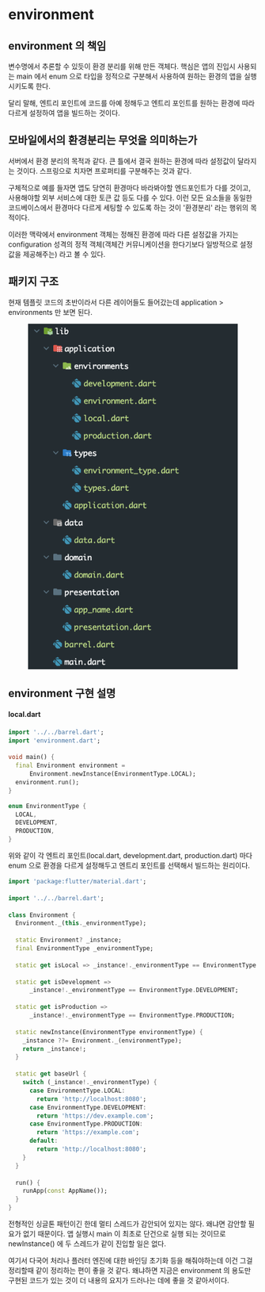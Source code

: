 # environment

## environment 의 책임

변수명에서 추론할 수 있듯이 환경 분리를 위해 만든 객체다. 핵심은 앱의 진입시 사용되는 main 에서 enum 으로 타입을 정적으로 구분해서 사용하여 원하는 환경의 앱을 실행 시키도록 한다.

달리 말해, 엔트리 포인트에 코드를 아예 정해두고 엔트리 포인트를 원하는 환경에 따라 다르게 설정하여 앱을 빌드하는 것이다.



## 모바일에서의 환경분리는 무엇을 의미하는가

서버에서 환경 분리의 목적과 같다. 큰 틀에서 결국 원하는 환경에 따라 설정값이 달라지는 것이다. 스프링으로 치자면 프로퍼티를 구분해주는 것과 같다.

구체적으로 예를 들자면 앱도 당연히 환경마다 바라봐야할 엔드포인트가 다를 것이고, 사용해야할 외부 서비스에 대한 토큰 값 등도 다를 수 있다. 이런 모든 요소들을 동일한 코드베이스에서 환경마다 다르게 세팅할 수 있도록 하는 것이 '환경분리' 라는 행위의 목적이다.

이러한 맥락에서 environment 객체는 정해진 환경에 따라 다른 설정값을 가지는 configuration 성격의 정적 객체(객체간 커뮤니케이션을 한다기보다 일방적으로 설정값을 제공해주는) 라고 볼 수 있다.



## 패키지 구조

현재 템플릿 코드의 초반이라서 다른 레이어들도 들어갔는데 application > environments 만 보면 된다.

<figure><img src="../../../.gitbook/assets/image (2) (1) (1) (1) (1) (1) (1).png" alt=""><figcaption></figcaption></figure>



## environment 구현 설명

#### local.dart

```dart
import '../../barrel.dart';
import 'environment.dart';

void main() {
  final Environment environment =
      Environment.newInstance(EnvironmentType.LOCAL);
  environment.run();
}
```

```dart
enum EnvironmentType {
  LOCAL,
  DEVELOPMENT,
  PRODUCTION,
}
```

위와 같이 각 엔트리 포인트(local.dart, development.dart, production.dart) 마다 enum 으로 환경을 다르게 설정해두고 엔트리 포인트를 선택해서 빌드하는 원리이다.



```dart
import 'package:flutter/material.dart';

import '../../barrel.dart';

class Environment {
  Environment._(this._environmentType);

  static Environment? _instance;
  final EnvironmentType _environmentType;

  static get isLocal => _instance!._environmentType == EnvironmentType.LOCAL;

  static get isDevelopment =>
      _instance!._environmentType == EnvironmentType.DEVELOPMENT;

  static get isProduction =>
      _instance!._environmentType == EnvironmentType.PRODUCTION;

  static newInstance(EnvironmentType environmentType) {
    _instance ??= Environment._(environmentType);
    return _instance!;
  }

  static get baseUrl {
    switch (_instance!._environmentType) {
      case EnvironmentType.LOCAL:
        return 'http://localhost:8080';
      case EnvironmentType.DEVELOPMENT:
        return 'https://dev.example.com';
      case EnvironmentType.PRODUCTION:
        return 'https://example.com';
      default:
        return 'http://localhost:8080';
    }
  }

  run() {
    runApp(const AppName());
  }
}

```

전형적인 싱글톤 패턴이긴 한데 멀티 스레드가 감안되어 있지는 않다. 왜냐면 감안할 필요가 없기 때문이다. 앱 실행시 main 이 최초로 단건으로 실행 되는 것이므로 newInstance() 에 두 스레드가 같이 진입할 일은 없다.

여기서 다국어 처리나 플러터 엔진에 대한 바인딩 초기화 등을 해줘야하는데 이건 그걸 정리할때 같이 정리하는 편이 좋을 것 같다. 왜냐하면 지금은 environment 의 용도만 구현된 코드가 있는 것이 더 내용의 요지가 드러나는 데에 좋을 것 같아서이다.
